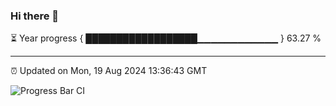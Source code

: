 ### Hi there 👋

⏳ Year progress { ██████████████████▁▁▁▁▁▁▁▁▁▁▁▁ } 63.27 %

---

⏰ Updated on Mon, 19 Aug 2024 13:36:43 GMT

![Progress Bar CI](https://github.com/IshwaranRudhara/GIT-ACTION/workflows/Progress%20Bar%20CI/badge.svg)
